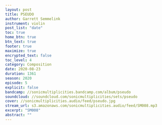 ```yaml
---
layout: post
title: PSEUDO
author: Garrett Semmelink
instrument: violin
post_list: "date"
toc: true
home_btn: true
btn_text: true
footer: true
maximize: true
encrypted_text: false
toc_level: 4
category: Composition
date: 2020-08-23
duration: 1361
season: 2020
episode: 5
explicit: false
bandcamp: //sonicmultiplicities.bandcamp.com/album/pseudo
soundcloud: //soundcloud.com/sonicmultiplicities/sets/pseudo
cover: //sonicmultiplicities.audio/feed/pseudo.jpg
stream_url: s3.amazonaws.com/sonicmultiplicities.audio/feed/SM008.mp3
excerpt: "SM008"
abstract: ""
---
```

